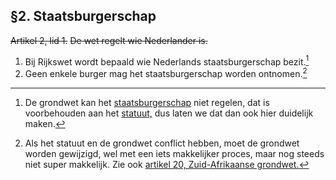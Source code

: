 ## §2. Staatsburgerschap
~~Artikel 2, lid 1.~~
~~De wet regelt wie Nederlander is.~~

1. Bij Rijkswet wordt bepaald wie Nederlands staatsburgerschap bezit.[^1]
2. Geen enkele burger mag het staatsburgerschap worden ontnomen.[^2]

[^1]: De grondwet kan het [staatsburgerschap](https://wetten.overheid.nl/BWBR0003738/2023-10-01) niet regelen, dat is voorbehouden aan het [statuut,](https://wetten.overheid.nl/BWBR0002154/2017-11-17) dus laten we dat dan ook hier duidelijk maken.
[^2]: Als het statuut en de grondwet conflict hebben, moet de grondwet worden gewijzigd, wel met een iets makkelijker proces, maar nog steeds niet super makkelijk. Zie ook [artikel 20, Zuid-Afrikaanse grondwet.](https://www.justice.gov.za/constitution/chp02.html)
